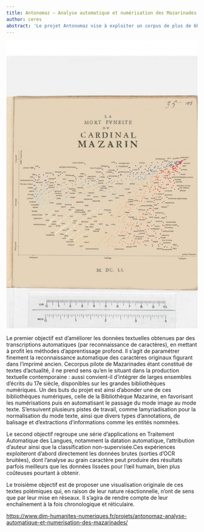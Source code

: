 ```yaml
---
title: Antonomaz — Analyse automatique et numérisation des Mazarinades
author: ceres
abstract: 'Le projet Antonomaz vise à exploiter un corpus de plus de 6000 écrits du milieu du 17e siècle ayant pour objet les affaires politiques de la régence du cardinal Mazarin, et traditionnellement appelés "Mazarinades". Notre approche se situe dans le champ des Humanités Numériques et cherche à fournir des méthodes automatiques, empruntant au Traitement Automatique des Langues et à la Fouille de Données, pour l’analyse de ces données par les experts de plusieurs disciplines (historiens, linguistiques, littéraires).'
---
```


![](antonomaz.png)

Le premier objectif est d’améliorer les données textuelles obtenues par des transcriptions automatiques (par reconnaissance de caractères), en mettant à profit les méthodes d’apprentissage profond. Il s’agit de paramétrer finement la reconnaissance automatique des caractères originaux figurant dans l’imprimé ancien. Cecorpus pilote de Mazarinades étant constitué de textes d’actualité, il ne prend sens qu’en le situant dans la production textuelle contemporaine : aussi convient-il d’intégrer de larges ensembles d’écrits du 17e siècle, disponibles sur les grandes bibliothèques numériques. Un des buts du projet est ainsi d’abonder une de ces bibliothèques numériques, celle de la Bibliothèque Mazarine, en favorisant les numérisations puis en automatisant le passage du mode image au mode texte. S’ensuivent plusieurs pistes de travail, comme lamyriadisation pour la normalisation du mode texte, ainsi que divers types d’annotations, de balisage et d’extractions d’informations comme les entités nommées.

Le second objectif regroupe une série d’applications en Traitement Automatique des Langues, notamment la datation automatique, l’attribution d’auteur ainsi que la classification non-supervisée.Ces expériences exploiteront d’abord directement les données brutes (sorties d’OCR bruitées), dont l’analyse au grain caractère peut produire des résultats parfois meilleurs que les données lissées pour l’œil humain, bien plus coûteuses pourtant à obtenir.

Le troisième objectif est de proposer une visualisation originale de ces textes polémiques qui, en raison de leur nature réactionnelle, n’ont de sens que par leur mise en réseaux. Il s’agira de rendre compte de leur enchaînement à la fois chronologique et réticulaire.

https://www.dim-humanites-numeriques.fr/projets/antonomaz-analyse-automatique-et-numerisation-des-mazarinades/